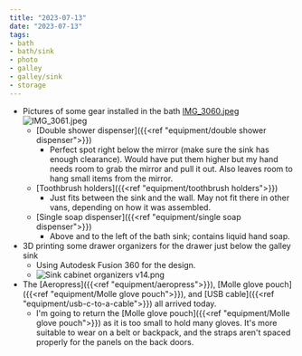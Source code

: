 ```yaml
---
title: "2023-07-13"
date: "2023-07-13"
tags:
- bath
- bath/sink
- photo
- galley
- galley/sink
- storage
---
```

- Pictures of some gear installed in the bath
	[IMG_3060.jpeg](/assets/IMG_3060_1689253812666_0.jpeg)
	![IMG_3061.jpeg](/assets/IMG_3061_1689253803145_0.jpeg)
	- [Double shower dispenser]({{<ref "equipment/double shower dispenser">}})
		- Perfect spot right below the mirror (make sure the sink has enough clearance). Would have put them higher but my hand needs room to grab the mirror and pull it out. Also leaves room to hang small items from the mirror.
	- [Toothbrush holders]({{<ref "equipment/toothbrush holders">}})
		- Just fits between the sink and the wall. May not fit there in other vans, depending on how it was assembled.
	- [Single soap dispenser]({{<ref "equipment/single soap dispenser">}})
		- Above and to the left of the bath sink; contains liquid hand soap.
- 3D printing some drawer organizers for the drawer just below the galley sink
	- Using Autodesk Fusion 360 for the design.
	- ![Sink cabinet organizers v14.png](/assets/Sink_cabinet_organizers_v14_1689267737266_0.png)
- The [Aeropress]({{<ref "equipment/aeropress">}}), [Molle glove pouch]({{<ref "equipment/Molle glove pouch">}}), and [USB cable]({{<ref "equipment/usb-c-to-a-cable">}}) all arrived today.
	- I'm going to return the [Molle glove pouch]({{<ref "equipment/Molle glove pouch">}}) as it is too small to hold many gloves. It's more suitable to wear on a belt or backpack, and the straps aren't spaced properly for the panels on the back doors.
